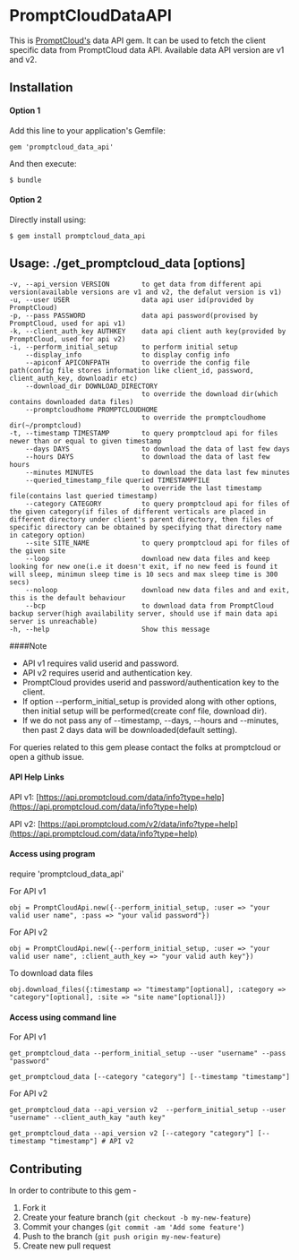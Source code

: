 # PromptCloudDataAPI

This is [PromptCloud's](http://promptcloud.com) data API gem. It can be used to fetch the client specific data from PromptCloud data API. Available data API version are v1 and v2.  

## Installation
#### Option 1
Add this line to your application's Gemfile:

    gem 'promptcloud_data_api'

And then execute:

    $ bundle

#### Option 2
Directly install using:

    $ gem install promptcloud_data_api

## Usage: ./get_promptcloud_data [options] 

    -v, --api_version VERSION        to get data from different api version(available versions are v1 and v2, the defalut version is v1)
    -u, --user USER                  data api user id(provided by PromptCloud)
    -p, --pass PASSWORD              data api password(provised by PromptCloud, used for api v1)
    -k, --client_auth_key AUTHKEY    data api client auth key(provided by PromptCloud, used for api v2)
    -i, --perform_initial_setup      to perform initial setup
        --display_info               to display config info
        --apiconf APICONFPATH        to override the config file path(config file stores information like client_id, password, client_auth_key, downloadir etc)
        --download_dir DOWNLOAD_DIRECTORY
                                     to override the download dir(which contains downloaded data files)
        --promptcloudhome PROMPTCLOUDHOME
                                     to override the promptcloudhome dir(~/promptcloud)
    -t, --timestamp TIMESTAMP        to query promptcloud api for files newer than or equal to given timestamp
        --days DAYS                  to download the data of last few days
        --hours DAYS                 to download the data of last few hours
        --minutes MINUTES            to download the data last few minutes
        --queried_timestamp_file queried TIMESTAMPFILE
                                     to override the last timestamp file(contains last queried timestamp)
        --category CATEGORY          to query promptcloud api for files of the given category(if files of different verticals are placed in different directory under client's parent directory, then files of specific directory can be obtained by specifying that directory name in category option)
        --site SITE_NAME             to query promptcloud api for files of the given site
        --loop                       download new data files and keep looking for new one(i.e it doesn't exit, if no new feed is found it will sleep, minimun sleep time is 10 secs and max sleep time is 300 secs)
        --noloop                     download new data files and and exit, this is the default behaviour
        --bcp                        to download data from PromptCloud backup server(high availability server, should use if main data api server is unreachable)
    -h, --help                       Show this message

####Note 

* API v1 requires valid userid and password.
* API v2 requires userid and authentication key.
* PromptCloud provides userid and password/authentication key to the client.  
* If option --perform_initial_setup is provided along with other options, then initial setup will be performed(create conf file, download dir).
* If we do not pass any of --timestamp, --days, --hours and --minutes, then past 2 days data will be downloaded(default setting).

For queries related to this gem please contact the folks at promptcloud or open a github issue.

#### API Help Links 
API v1: [https://api.promptcloud.com/data/info?type=help](https://api.promptcloud.com/data/info?type=help)

API v2: [https://api.promptcloud.com/v2/data/info?type=help](https://api.promptcloud.com/data/info?type=help)

#### Access using program

require 'promptcloud_data_api'

For API v1

    obj = PromptCloudApi.new({--perform_initial_setup, :user => "your valid user name", :pass => "your valid password"})

For API v2

    obj = PromptCloudApi.new({--perform_initial_setup, :user => "your valid user name", :client_auth_key => "your valid auth key"})

To download data files 

    obj.download_files({:timestamp => "timestamp"[optional], :category => "category"[optional], :site => "site name"[optional]})

#### Access using command line

For API v1

    get_promptcloud_data --perform_initial_setup --user "username" --pass "password"
    
    get_promptcloud_data [--category "category"] [--timestamp "timestamp"]

For API v2

    get_promptcloud_data --api_version v2  --perform_initial_setup --user "username" --client_auth_kay "auth key"
    
    get_promptcloud_data --api_version v2 [--category "category"] [--timestamp "timestamp"] # API v2

## Contributing
In order to contribute to this gem -

1. Fork it
2. Create your feature branch (`git checkout -b my-new-feature`)
3. Commit your changes (`git commit -am 'Add some feature'`)
4. Push to the branch (`git push origin my-new-feature`)
5. Create new pull request
